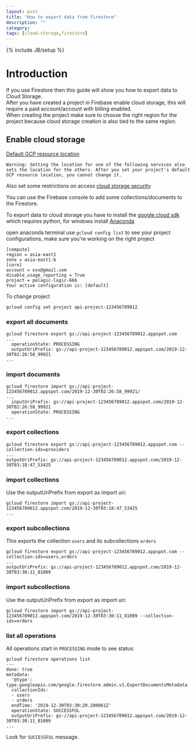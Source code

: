 ```yaml
---
layout: post
title: "How to export data from firestore"
description: ""
category: 
tags: [cloud-storage,firestore]
---
```

{% include JB/setup %}

# Introduction 

If you use Firestore then this guide will show you how to export data to Cloud Storage.  
After you have created a project in Firebase enable cloud storage, this will require a paid account/account with billing enabled.  
When creating the project make sure to choose the right region for the project because cloud storage creation is also tied to the same region.  

## Enable cloud storage 

[Default GCP resource location](https://firebase.google.com/docs/projects/locations?authuser=0)
```
Warning: Setting the location for one of the following services also sets the location for the others. After you set your project's default GCP resource location, you cannot change it.
```
Also set some restrictions on access [cloud storage security](https://firebase.google.com/docs/storage/security/start?authuser=0#sample-rules)

You can use the Firebase console to add some collections/documents to the Firestore.

To export data to cloud storage you have to install the [google cloud sdk](https://cloud.google.com/sdk/install) which requires python, for windows install [Anaconda](https://www.anaconda.com/distribution/)

open anaconda terminal use `gcloud config list` to see your project configurations, make sure you're working on the right project
```
[compute]
region = asia-east1
zone = asia-east1-b
[core]
account = xxx@gmail.com
disable_usage_reporting = True
project = pelagic-logic-666
Your active configuration is: [default]
```
To change project
```
gcloud config set project api-project-123456789012
```

### export all documents 
```
gcloud firestore export gs://api-project-123456789012.appspot.com
...
  operationState: PROCESSING
  outputUriPrefix: gs://api-project-123456789012.appspot.com/2019-12-30T02:26:58_99921
...
```

### import documents 
```
gcloud firestore import gs://api-project-123456789012.appspot.com/2019-12-30T02:26:58_99921/
...
  inputUriPrefix: gs://api-project-123456789012.appspot.com/2019-12-30T02:26:58_99921
  operationState: PROCESSING
...
```

### export collections 
```
gcloud firestore export gs://api-project-123456789012.appspot.com --collection-ids=providers
...
outputUriPrefix: gs://api-project-123456789012.appspot.com/2019-12-30T03:18:47_53425
```

### import collections 
Use the outputUriPrefix from export as import uri:
```
gcloud firestore import gs://api-project-123456789012.appspot.com/2019-12-30T03:18:47_53425
...
```

### export subcollections
This exports the collection `users` and its subcollections `orders`
```
gcloud firestore export gs://api-project-123456789012.appspot.com --collection-ids=users,orders
...
outputUriPrefix: gs://api-project-123456789012.appspot.com/2019-12-30T03:30:11_81009
```
 
### import subcollections 
Use the outputUriPrefix from export as import uri:
```
gcloud firestore import gs://api-project-123456789012.appspot.com/2019-12-30T03:30:11_81009 --collection-ids=orders
```

### list all operations 
All operations start in `PROCESSING` mode to see status:
```
gcloud firestore operations list 
---
done: true
metadata:
  '@type': type.googleapis.com/google.firestore.admin.v1.ExportDocumentsMetadata
  collectionIds:
  - users
  - orders
  endTime: '2019-12-30T03:30:20.200061Z'
  operationState: SUCCESSFUL
  outputUriPrefix: gs://api-project-123456789012.appspot.com/2019-12-30T03:30:11_81009
...  
```
Look for `SUCCESSFUL` message.
